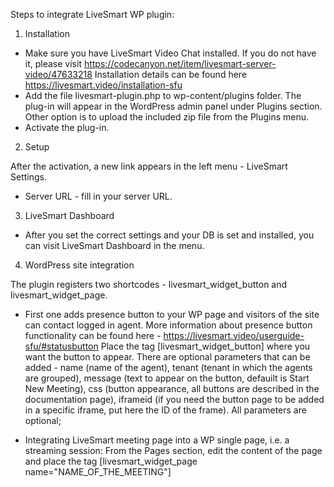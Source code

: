 Steps to integrate LiveSmart WP plugin:

1. Installation

- Make sure you have LiveSmart Video Chat installed. 
If you do not have it, please visit https://codecanyon.net/item/livesmart-server-video/47633218
Installation details can be found here https://livesmart.video/installation-sfu
- Add the file livesmart-plugin.php to wp-content/plugins folder. The plug-in will appear in the WordPress admin panel under Plugins section. Other option is to upload the included zip file from the Plugins menu.
- Activate the plug-in.

2. Setup

After the activation, a new link appears in the left menu - LiveSmart Settings.

- Server URL - fill in your server URL.

3. LiveSmart Dashboard

- After you set the correct settings and your DB is set and installed, you can visit LiveSmart Dashboard in the menu. 

4. WordPress site integration

The plugin registers two shortcodes - livesmart_widget_button and livesmart_widget_page. 

- First one adds presence button to your WP page and visitors of the site can contact logged in agent. More information about presence button functionality can be found here - https://livesmart.video/userguide-sfu/#statusbutton
Place the tag [livesmart_widget_button] where you want the button to appear. There are optional parameters that can be added - name (name of the agent), tenant (tenant in which the agents are grouped), message (text to appear on the button, defauilt is Start New Meeting), css (button appearance, all buttons are described in the documentation page), iframeid (if you need the button page to be added in a specific iframe, put here the ID of the frame). All parameters are optional;

- Integrating LiveSmart meeting page into a WP single page, i.e. a streaming session:
From the Pages section, edit the content of the page and place the tag [livesmart_widget_page name="NAME_OF_THE_MEETING"]
